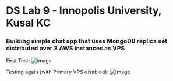 # DS Lab 9 - Innopolis University, Kusal KC
### Building simple chat app that uses MongoDB replica set distributed over 3 AWS instances as VPS

First Test:
![image](https://user-images.githubusercontent.com/26818010/67929301-e79caa80-fbb4-11e9-9781-9b3a7e8aed8a.png)

Testing again (with Primary VPS disabled):
![image](https://user-images.githubusercontent.com/26818010/67929341-000cc500-fbb5-11e9-8cdd-b9e9d2046e77.png)
